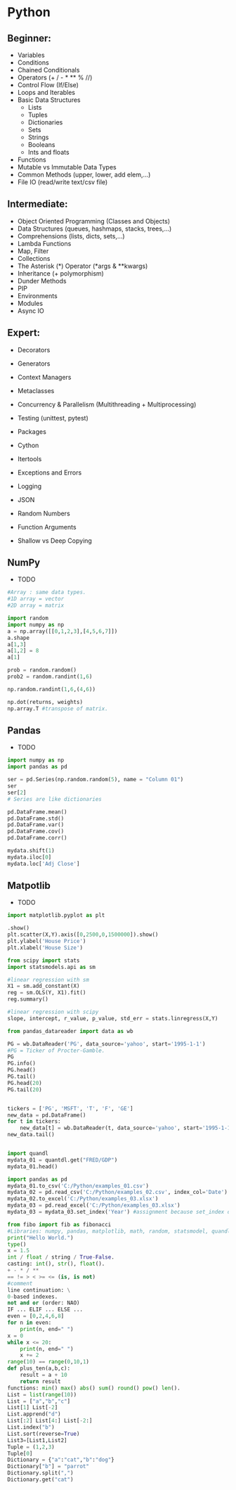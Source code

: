 # Python
## Beginner:
* Variables
* Conditions
* Chained Conditionals
* Operators (+ / - * ** % //)
* Control Flow (If/Else)
* Loops and Iterables
* Basic Data Structures
	* Lists
	* Tuples
	* Dictionaries
	* Sets
	* Strings
	* Booleans
	* Ints and floats
* Functions
* Mutable vs Immutable Data Types
* Common Methods (upper, lower, add elem,...)
* File IO (read/write text/csv file)
## Intermediate:
* Object Oriented Programming (Classes and Objects)
* Data Structures (queues, hashmaps, stacks, trees,...)
* Comprehensions (lists, dicts, sets,...)
* Lambda Functions
* Map, Filter
* Collections
* The Asterisk (*) Operator (*args & **kwargs)
* Inheritance (+ polymorphism)
* Dunder Methods
* PIP
* Environments
* Modules
* Async IO
## Expert:
* Decorators
* Generators 
* Context Managers
* Metaclasses
* Concurrency & Parallelism (Multithreading + Multiprocessing)
* Testing (unittest, pytest)
* Packages
* Cython


* Itertools
* Exceptions and Errors
* Logging
* JSON
* Random Numbers
* Function Arguments
* Shallow vs Deep Copying


## NumPy
* TODO

```python
#Array : same data types.
#1D array = vector
#2D array = matrix

import random
import numpy as np
a = np.array([[0,1,2,3],[4,5,6,7]])
a.shape
a[1,3]
a[1,2] = 8
a[1]

prob = random.random()
prob2 = random.randint(1,6)

np.random.randint(1,6,(4,6))

np.dot(returns, weights)
np.array.T #transpose of matrix.
```

## Pandas
* TODO

```python
import numpy as np
import pandas as pd

ser = pd.Series(np.random.random(5), name = "Column 01")
ser
ser[2]
# Series are like dictionaries

pd.DataFrame.mean()
pd.DataFrame.std()
pd.DataFrame.var()
pd.DataFrame.cov()
pd.DataFrame.corr()

mydata.shift(1)
mydata.iloc[0]
mydata.loc['Adj Close']
```

## Matpotlib
* TODO

```python
import matplotlib.pyplot as plt

.show()
plt.scatter(X,Y).axis([0,2500,0,1500000]).show()
plt.ylabel('House Price')
plt.xlabel('House Size')
```


```python
from scipy import stats
import statsmodels.api as sm

#linear regression with sm
X1 = sm.add_constant(X)
reg = sm.OLS(Y, X1).fit()
reg.summary()

#linear regression with scipy
slope, intercept, r_value, p_value, std_err = stats.linregress(X,Y)
```


```python
from pandas_datareader import data as wb

PG = wb.DataReader('PG', data_source='yahoo', start='1995-1-1')
#PG = Ticker of Procter-Gamble.
PG
PG.info()
PG.head()
PG.tail()
PG.head(20)
PG.tail(20)


tickers = ['PG', 'MSFT', 'T', 'F', 'GE']
new_data = pd.DataFrame()
for t in tickers:
	new_data[t] = wb.DataReader(t, data_source='yahoo', start='1995-1-1')['Adj Close']
new_data.tail()


import quandl
mydata_01 = quantdl.get("FRED/GDP")
mydata_01.head()

import pandas as pd
mydata_01.to_csv('C:/Python/examples_01.csv')
mydata_02 = pd.read_csv('C:/Python/examples_02.csv', index_col='Date')
mydata_02.to_excel('C:/Python/examples_03.xlsx')
mydata_03 = pd.read_excel('C:/Python/examples_03.xlsx')
mydata_03 = mydata_03.set_index('Year') #assignment because set_index doesn't apply it by itself.
```




```python
from fibo import fib as fibonacci
#Libraries: numpy, pandas, matplotlib, math, random, statsmodel, quandl.
print("Hello World.")
type()
x = 1.5
int / float / string / True-False.
casting: int(), str(), float().
+ - * / **
== != > < >= <= (is, is not)
#comment
line continuation: \
0-based indexes.
not and or (order: NAO)
IF ... ELIF ... ELSE ...
even = [0,2,4,6,8]
for n in even:
	print(n, end=" ")
x = 0
while x <= 20:
	print(n, end=" ")
	x += 2
range(10) == range(0,10,1)
def plus_ten(a,b,c):
	result = a + 10
	return result
functions: min() max() abs() sum() round() pow() len().
List = list(range(10))
List = ["a","b","c"]
List[1] List[-2]
List.apprend("d")
List[:2] List[4:] List[-2:]
List.index("b")
List.sort(reverse=True)
List3=[List1,List2]
Tuple = (1,2,3)
Tuple[0]
Dictionary = {"a":"cat","b":"dog"}
Dictionary["b"] = "parrot"
Dictionary.split(",")
Dictionary.get("cat")
```
